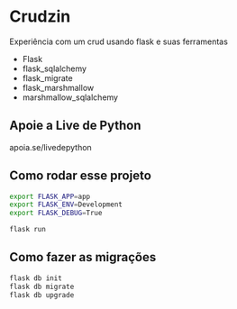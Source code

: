 # Crudzin

Experiência com um crud usando flask e suas ferramentas

- Flask
- flask_sqlalchemy
- flask_migrate
- flask_marshmallow
- marshmallow_sqlalchemy

## Apoie a Live de Python

apoia.se/livedepython


## Como rodar esse projeto

```sh
export FLASK_APP=app
export FLASK_ENV=Development
export FLASK_DEBUG=True

flask run
```

## Como fazer as migrações

```sh
flask db init
flask db migrate
flask db upgrade
```
